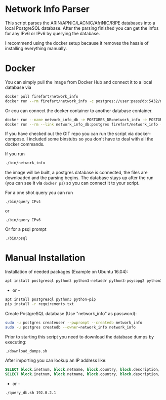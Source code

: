 # Network Info Parser

This script parses the ARIN/APNIC/LACNIC/AfriNIC/RIPE databases into a local PostgreSQL database.
After the parsing finished you can get the infos for any IPv6 or IPv6 by querying the database.

I recommend using the docker setup because it removes the hassle of installing everything manually.

# Docker

You can simply pull the image from Docker Hub and connect it to a local database via
```sh
docker pull firefart/network_info
docker run --rm firefart/network_info -c postgres://user:pass@db:5432/network_info
```

Or cou can connect the docker container to another database container.
```sh
docker run --name network_info_db -e POSTGRES_DB=network_info -e POSTGRES_USER=network_info -e POSTGRES_PASSWORD=network_info -d postgres:9-alpine
docker run --rm --link network_info_db:postgres firefart/network_info -c postgres://user:pass@db:5432/network_info
```

If you have checked out the GIT repo you can run the script via docker-compose.
I included some binstubs so you don't have to deal with all the docker commands.

If you run
```sh
./bin/network_info
```
the image will be built, a postgres database is connected, the files are downloaded and the parsing begins.
The database stays up after the run (you can see it via `docker ps`) so you can connect it to your script.

For a one shot query you can run
```
./bin/query IPv4
```
or
```
./bin/query IPv6
```

Or for a psql prompt
```
./bin/psql
```

# Manual Installation

Installation of needed packages (Example on Ubuntu 16.04):
```sh
apt install postgresql python3 python3-netaddr python3-psycopg2 python3-sqlalchemy
```

- or -

```sh
apt install postgresql python3 python-pip
pip install -r requirements.txt
```

Create PostgreSQL database (Use "network_info" as password):
```sh
sudo -u postgres createuser --pwprompt --createdb network_info
sudo -u postgres createdb --owner=network_info network_info
```

Prior to starting this script you need to download the database dumps by executing:
```sh
./download_dumps.sh
```

After importing you can lookup an IP address like:

```sql
SELECT block.inetnum, block.netname, block.country, block.description, block.maintained_by, block.created, block.last_modified, block.source FROM block WHERE block.inetnum >> '2001:db8::1' ORDER BY block.inetnum DESC;
SELECT block.inetnum, block.netname, block.country, block.description, block.maintained_by, block.created, block.last_modified, block.source FROM block WHERE block.inetnum >> '8.8.8.8' ORDER BY block.inetnum DESC;
```

- or -

```bash
./query_db.sh 192.0.2.1
```
